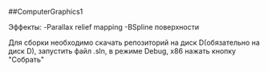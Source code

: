 ##ComputerGraphics1

Эффекты:
-Parallax relief mapping
-BSpline поверхности

Для сборки необходимо скачать репозиторий на диск D(обязательно на диск D), запустить файл .sln, в режиме Debug, x86 нажать кнопку "Собрать"
